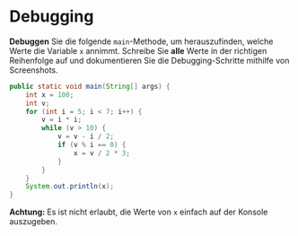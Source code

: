 # Debugging

**Debuggen** Sie die folgende `main`-Methode, um herauszufinden, welche Werte die Variable `x` annimmt. Schreibe Sie **alle** Werte in der richtigen Reihenfolge auf und dokumentieren Sie die Debugging-Schritte mithilfe von Screenshots.

```java
public static void main(String[] args) {
    int x = 100;
    int v;
    for (int i = 5; i < 7; i++) {
        v = i * i;
        while (v > 10) {
            v = v - i / 2;
            if (v % i == 0) {
                x = v / 2 * 3;
            }
        }
    }
    System.out.println(x);
}
```

**Achtung:** Es ist nicht erlaubt, die Werte von `x` einfach auf der Konsole auszugeben.

